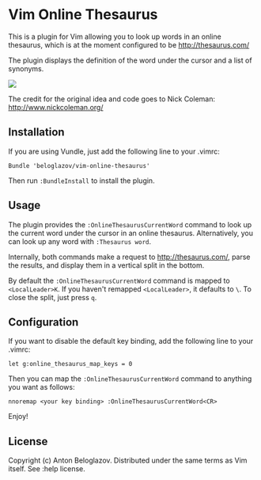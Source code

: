 # Vim Online Thesaurus

This is a plugin for Vim allowing you to look up words in an online thesaurus,
which is at the moment configured to be http://thesaurus.com/

The plugin displays the definition of the word under the cursor and a list of
synonyms.

![](https://github.com/beloglazov/vim-online-thesaurus/raw/master/screenshot.png)

The credit for the original idea and code goes to Nick Coleman:
http://www.nickcoleman.org/


## Installation

If you are using Vundle, just add the following line to your .vimrc:

```
Bundle 'beloglazov/vim-online-thesaurus'
```

Then run `:BundleInstall` to install the plugin.


## Usage

The plugin provides the `:OnlineThesaurusCurrentWord` command to look up the
current word under the cursor in an online thesaurus. Alternatively, you can
look up any word with `:Thesaurus word`.

Internally, both commands make a request to http://thesaurus.com/, parse the
results, and display them in a vertical split in the bottom.

By default the `:OnlineThesaurusCurrentWord` command is mapped to
`<LocalLeader>K`.  If you haven't remapped `<LocalLeader>`, it defaults to `\`.
To close the split, just press `q`.


## Configuration

If you want to disable the default key binding, add the following line to your
.vimrc:

```
let g:online_thesaurus_map_keys = 0
```

Then you can map the `:OnlineThesaurusCurrentWord` command to anything you want
as follows:

```
nnoremap <your key binding> :OnlineThesaurusCurrentWord<CR>
```

Enjoy!


## License

Copyright (c) Anton Beloglazov. Distributed under the same terms as Vim itself.
See :help license.
